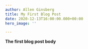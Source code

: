 ```yaml
---
author: Allen Ginsberg
title: My First Blog Post
date: 2020-12-13T16:00:00.000+00:00
hero_image: ''

---
```

**The first blog post body**